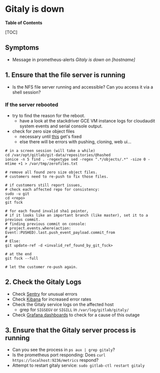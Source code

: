 # Gitaly is down

**Table of Contents**

[TOC]

## Symptoms

* Message in prometheus-alerts _Gitaly is down on [hostname]_

## 1. Ensure that the file server is running

* Is the NFS file server running and accessible? Can you access it via a shell session?

### If the server rebooted

* try to find the reason for the reboot.
  * have a look at the stackdriver GCE VM instance logs for cloudaudit system events and serial console output.
* check for zero size object files
  * necessary until [this](https://gitlab.com/gitlab-com/gl-infra/reliability/-/issues/7851) get's fixed
  * else there will be errors with pushing, cloning, web ui...

```
# in a screen session (will take a while)
cd /var/opt/gitlab/git-data/repositories/@hashed
ionice -n 5 find . -regextype sed -regex ".*/objects/.*" -size 0 -mtime +1 > /var/tmp/zerofiles.txt

# remove all found zero size object files.
# customers need to re-push to fix those files.

# if customers still report issues,
# check each affected repo for consistency:
sudo -u git
cd <repo>
git fsck

# for each found invalid sha1 pointer,
# if it looks like an important branch (like master), set it to a previous commit.
# finding previous commit on console:
# project.events.where(action: Event::PUSHED).last.push_event_payload.commit_from
#
# Else:
git update-ref -d <invalid_ref_found_by_git_fsck>

# at the end
git fsck --full

# let the customer re-push again.
```

## 2. Check the Gitaly Logs

* Check [Sentry](https://new-sentry.gitlab.net/organizations/gitlab/issues/?environment=gprd&project=12) for unusual errors
* Check [Kibana](https://log.gprd.gitlab.net/goto/4f0bd7f08b264e7de970bb0cc9530f9d) for increased error rates
* Check the Gitaly service logs on the affected host
  * grep for `SIGSEGV` or `SIGILL` in `/var/log/gitlab/gitaly/`
* Check [Grafana dashboards](https://dashboards.gitlab.net/dashboard/db/gitaly-nfs-metrics-per-host?orgId=1) to check for a cause of this outage

## 3. Ensure that the Gitaly server process is running

* Can you see the process in `ps aux | grep gitaly`?
* Is the prometheus port responding: Does `curl https://localhost:9236/metrics` respond?
* Attempt to restart gitaly service: `sudo gitlab-ctl restart gitaly`
